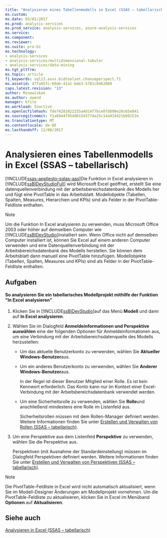 ```yaml
---
title: "Analysieren eines Tabellenmodells in Excel (SSAS – tabellarisch) | Microsoft Docs"
ms.custom: 
ms.date: 03/01/2017
ms.prod: analysis-services
ms.prod_service: analysis-services, azure-analysis-services
ms.service: 
ms.component: 
ms.reviewer: 
ms.suite: pro-bi
ms.technology:
- analysis-services
- analysis-services/multidimensional-tabular
- analysis-services/data-mining
ms.tgt_pltfrm: 
ms.topic: article
f1_keywords: sql13.asvs.bidtoolset.chooseperspect.f1
ms.assetid: 47fa45fc-60ab-41a1-bde3-5781c8462889
caps.latest.revision: "13"
author: Minewiskan
ms.author: owend
manager: kfile
ms.workload: Inactive
ms.openlocfilehash: fde74281022255a4d14f7bce07d890e20c65e841
ms.sourcegitcommit: f1a6944f95dd015d3774a25c14a919421b09151b
ms.translationtype: MT
ms.contentlocale: de-DE
ms.lasthandoff: 12/08/2017
---
```

# <a name="analyze-a-tabular-model-in-excel-ssas-tabular"></a>Analysieren eines Tabellenmodells in Excel (SSAS – tabellarisch)
[!INCLUDE[ssas-appliesto-sqlas-aas](../../includes/ssas-appliesto-sqlas-aas.md)]Die Funktion in Excel analysieren in [!INCLUDE[ssBIDevStudioFull](../../includes/ssbidevstudiofull-md.md)] wird Microsoft Excel geöffnet, erstellt Sie eine datenquellenverbindung mit der arbeitsbereichsdatenbank des Modells her und fügt eine PivotTable in das Arbeitsblatt. Modellobjekte (Tabellen, Spalten, Measures, Hierarchien und KPIs) sind als Felder in der PivotTable-Feldliste enthalten.  
  
> [!NOTE]  
>  Um die Funktion In Excel analysieren zu verwenden, muss Microsoft Office 2003 oder höher auf demselben Computer wie [!INCLUDE[ssBIDevStudio](../../includes/ssbidevstudio-md.md)]installiert sein. Wenn Office nicht auf demselben Computer installiert ist, können Sie Excel auf einem anderen Computer verwenden und eine Datenquellenverbindung mit der Arbeitsbereichsdatenbank des Modells herstellen. Sie können dem Arbeitsblatt dann manuell eine PivotTable hinzufügen. Modellobjekte (Tabellen, Spalten, Measures und KPIs) sind als Felder in der PivotTable-Feldliste enthalten.  
  
## <a name="tasks"></a>Aufgaben  
  
#### <a name="to-analyze-a-tabular-model-project-by-using-the-analyze-in-excel-feature"></a>So analysieren Sie ein tabellarisches Modellprojekt mithilfe der Funktion "In Excel analysieren"  
  
1.  Klicken Sie in [!INCLUDE[ssBIDevStudio](../../includes/ssbidevstudio-md.md)]auf das Menü **Modell** und dann auf **In Excel analysieren**.  
  
2.  Wählen Sie im Dialogfeld **Anmeldeinformationen und Perspektive auswählen** eine der folgenden Optionen für Anmeldeinformationen aus, um eine Verbindung mit der Arbeitsbereichsdatenquelle des Modells herzustellen:  
  
    -   Um das aktuelle Benutzerkonto zu verwenden, wählen Sie **Aktueller Windows-Benutzer**aus.  
  
    -   Um ein anderes Benutzerkonto zu verwenden, wählen Sie **Anderer Windows-Benutzer**aus.  
  
         In der Regel ist dieser Benutzer Mitglied einer Rolle. Es ist kein Kennwort erforderlich. Das Konto kann nur im Kontext einer Excel-Verbindung mit der Arbeitsbereichsdatenbank verwendet werden.  
  
    -   Um eine Sicherheitsrolle zu verwenden, wählen Sie **Rolle**und anschließend mindestens eine Rolle im Listenfeld aus.  
  
         Sicherheitsrollen müssen mit dem Rollen-Manager definiert werden. Weitere Informationen finden Sie unter [Erstellen und Verwalten von Rollen &#40;SSAS – tabellarisch&#41;](../../analysis-services/tabular-models/create-and-manage-roles-ssas-tabular.md).  
  
3.  Um eine Perspektive aus dem Listenfeld **Perspektive** zu verwenden, wählen Sie die Perspektive aus.  
  
     Perspektiven (mit Ausnahme der Standardeinstellung) müssen im Dialogfeld Perspektiven definiert werden. Weitere Informationen finden Sie unter [Erstellen und Verwalten von Perspektiven &#40;SSAS – tabellarisch&#41;](../../analysis-services/tabular-models/create-and-manage-perspectives-ssas-tabular.md).  
  
> [!NOTE]  
>  Die PivotTable-Feldliste in Excel wird nicht automatisch aktualisiert, wenn Sie im Modell-Designer Änderungen am Modellprojekt vornehmen. Um die PivotTable-Feldliste zu aktualisieren, klicken Sie in Excel im Menüband **Optionen** auf **Aktualisieren**.  
  
## <a name="see-also"></a>Siehe auch  
 [Analysieren in Excel &#40;SSAS – tabellarisch&#41;](../../analysis-services/tabular-models/analyze-in-excel-ssas-tabular.md)  
  
  
